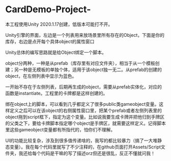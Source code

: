 # CardDemo-Project-
本工程使用Unity 2020.1.17创建，低版本可能打不开。

Unity引擎的界面，左边是一个列表用来放场景里所有存在的Object，下面是你的库存，右边是点开每个具体object的属性窗口

Unity总体的编写思路就是给Object绑定一个脚本。

object分两种，一种是从prefab（库存里有对应文件夹），相当于从一个模板创建；另一种是无模板的单独个体，适用于该object独一无二。从prefab的创建的object，在左侧列表中显示为蓝色。

一开始不存在于左侧列表，后期再生成的object，需要从prefab实体化，对应的函数是instantiate。工程里的卡牌都是这样创建的。

绑在object上的脚本，可以看到几乎都定义了很多public类gameobject变量。这样定义之后可以在该object的右侧属性窗口里，把某个prefab或者左侧列表里的object拖到script框下，指定为这个变量。比如说我要生成卡牌并把他归到手牌区的父类之下，要给卡牌脚本指定哪个object是手牌区，就需要这样定义。记得脚本里这些gameobject变量都有所指代的，怕你们不理解。

UI的功能比较复杂，涉及到很多值传递啥的，我写的都比较暴力（搞了一大堆静态变量）。我在每个代码里就写了不少注释的，在github页面打开Assets/Script文件夹，我还给每个代码是干嘛的写了描述orz但还是很乱，反正不懂就问我！
